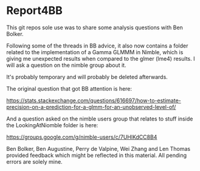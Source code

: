 # Report4BB
This git repos sole use was to share some analysis questions with Ben Bolker. 

Following some of the threads in BB advice, it also now contains a folder related to the implementation of a Gamma GLMMM in Nimble, which is giving me unexpected results when compared to the glmer (lme4) results. I will ask a question on the nimble group about it.

It's probably temporary and will probably be deleted afterwards.

The original question that got BB attention is here:

https://stats.stackexchange.com/questions/616697/how-to-estimate-precision-on-a-prediction-for-a-glmm-for-an-unobserved-level-of/

And a question asked on the nimble users group that relates to stuff inside the LookingAtNiomble folder is here:

https://groups.google.com/g/nimble-users/c/7UHlKdCC8B4

Ben Bolker, Ben Augustine, Perry de Valpine, Wei Zhang and Len Thomas provided feedback which might be reflected in this material. All pending errors are solely mine. 
